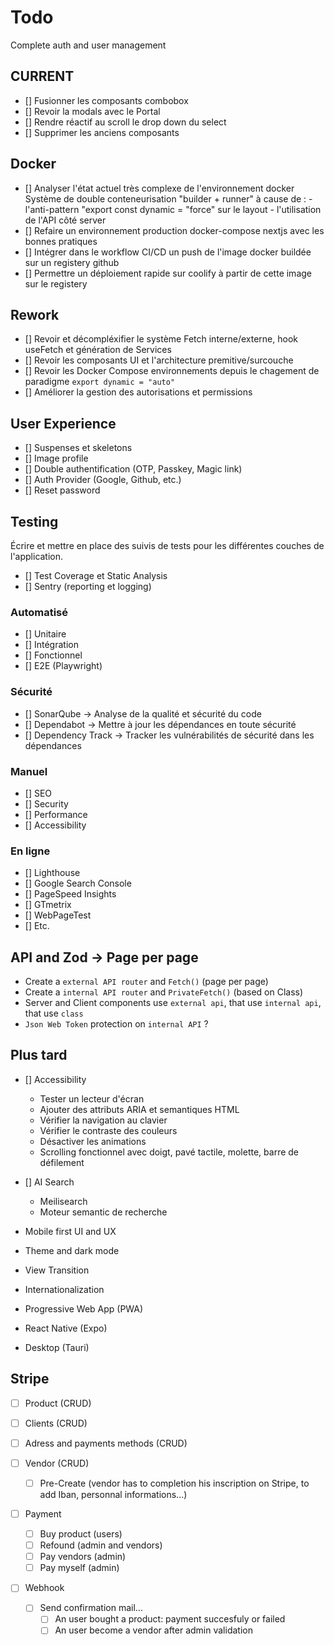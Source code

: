 # Todo

Complete auth and user management

## CURRENT

- [] Fusionner les composants combobox
- [] Revoir la modals avec le Portal
- [] Rendre réactif au scroll le drop down du select
- [] Supprimer les anciens composants

## Docker

- [] Analyser l'état actuel très complexe de l'environnement docker
  Système de double conteneurisation "builder + runner" à cause de : - l'anti-pattern "export const dynamic = "force" sur le layout - l'utilisation de l'API côté server
- [] Refaire un environnement production docker-compose nextjs avec les bonnes pratiques
- [] Intégrer dans le workflow CI/CD un push de l'image docker buildée sur un registery github
- [] Permettre un déploiement rapide sur coolify à partir de cette image sur le registery

## Rework

- [] Revoir et décompléxifier le système Fetch interne/externe, hook useFetch et génération de Services
- [] Revoir les composants UI et l'architecture premitive/surcouche
- [] Revoir les Docker Compose environnements depuis le chagement de paradigme `export dynamic = "auto"`
- [] Améliorer la gestion des autorisations et permissions

## User Experience

- [] Suspenses et skeletons
- [] Image profile
- [] Double authentification (OTP, Passkey, Magic link)
- [] Auth Provider (Google, Github, etc.)
- [] Reset password

## Testing

Écrire et mettre en place des suivis de tests pour les différentes couches de l'application.

- [] Test Coverage et Static Analysis
- [] Sentry (reporting et logging)

### Automatisé

- [] Unitaire
- [] Intégration
- [] Fonctionnel
- [] E2E (Playwright)

### Sécurité

- [] SonarQube -> Analyse de la qualité et sécurité du code
- [] Dependabot -> Mettre à jour les dépendances en toute sécurité
- [] Dependency Track -> Tracker les vulnérabilités de sécurité dans les dépendances

### Manuel

- [] SEO
- [] Security
- [] Performance
- [] Accessibility

### En ligne

- [] Lighthouse
- [] Google Search Console
- [] PageSpeed Insights
- [] GTmetrix
- [] WebPageTest
- [] Etc.

## API and Zod -> Page per page

- Create a `external API router` and `Fetch()` (page per page)
- Create a `internal API router` and `PrivateFetch()` (based on Class)
- Server and Client components use `external api`, that use `internal api`, that use `class`
- `Json Web Token` protection on `internal API` ?

## Plus tard

- [] Accessibility
    - Tester un lecteur d'écran
    - Ajouter des attributs ARIA et semantiques HTML
    - Vérifier la navigation au clavier
    - Vérifier le contraste des couleurs
    - Désactiver les animations
    - Scrolling fonctionnel avec doigt, pavé tactile, molette, barre de défilement

- [] AI Search
    - Meilisearch
    - Moteur semantic de recherche

- Mobile first UI and UX
- Theme and dark mode
- View Transition
- Internationalization
- Progressive Web App (PWA)
- React Native (Expo)
- Desktop (Tauri)

## Stripe

- [ ] Product (CRUD)
- [ ] Clients (CRUD)
- [ ] Adress and payments methods (CRUD)

- [ ] Vendor (CRUD)
    - [ ] Pre-Create (vendor has to completion his inscription on Stripe, to add Iban, personnal informations...)

- [ ] Payment
    - [ ] Buy product (users)
    - [ ] Refound (admin and vendors)
    - [ ] Pay vendors (admin)
    - [ ] Pay myself (admin)

- [ ] Webhook
    - [ ] Send confirmation mail...
        - [ ] An user bought a product: payment succesfuly or failed
        - [ ] An user become a vendor after admin validation
